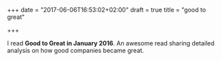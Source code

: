 +++
date = "2017-06-06T16:53:02+02:00"
draft = true
title = "good to great"

+++

I read **Good to Great in January 2016**. An awesome read sharing detailed analysis on how good companies became great.

